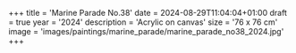 +++
title = 'Marine Parade No.38'
date = 2024-08-29T11:04:04+01:00
draft = true
year = '2024'
description = 'Acrylic on canvas'
size = '76 x 76 cm'
image = 'images/paintings/marine_parade/marine_parade_no38_2024.jpg'
+++
